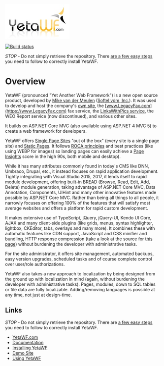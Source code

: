 ![Yet Another Web Framework](logo.jpg)

[![Build status](https://ci.appveyor.com/api/projects/status/ovmr42gt5ucurfei/branch/master?svg=true)](https://ci.appveyor.com/project/YetaWF/yetawf-solution/branch/master)

*STOP* - Do not simply retrieve the repository. There [are a few easy steps](https://yetawf.com/Documentation/YetaWF/Topic/g_installing_git) you need to follow to correctly install YetaWF.

Overview
========

YetaWF (pronounced "Yet Another Web Framework") is a new open source product, developed by [Mike van der Meulen](https://mikevdm.com) ([Softel vdm, Inc.](https://softelvdm.com)).
It was used to develop and host the company's [own site](https://softelvdm.com), the [www.LegacyFax.com](https://www.LegacyFax.com) fax service, the [LinksWithPics service](https://linkswithpics.com), the WEO Report service (now discontinued), and various other sites.

It builds on ASP.NET Core MVC (also available using ASP.NET 4 MVC 5) to create a web framework for developers.

YetaWF offers [Single Page Sites](https://YetaWF.com/Documentation/YetaWF/Topic/g_doc_unifiedpagesets) "out of the box" (every site is a single page site) and [Static Pages](https://YetaWF.com/Documentation/YetaWF/Topic/g_doc_staticpages). It follows [ROCA principles](https://roca-style.org/) and best practices (like using WEBP for images) so landing pages can easily achieve a [Page Insights](https://developers.google.com/speed/pagespeed/insights/) score in the high 90s, both mobile and desktop).

While it has many attributes commonly found in today's CMS like DNN, Umbraco, Drupal, etc., it instead focuses on rapid application development.
Tightly integrating with Visual Studio 2015, 2017, it lends itself to rapid module development, offering built-in BREAD (Browse, Read, Edit, Add, Delete) module generation, taking advantage of ASP.NET Core MVC, Data Annotation, Components, UIHint and many other innovative features made possible by ASP.NET Core MVC.
Rather than being all things to all people, it narrowly focuses on offering 100% of the features that will satisfy most average websites and offers a platform for rapid custom development.

It makes extensive use of TypeScript, jQuery, jQuery-UI, Kendo UI Core, AJAX and many client-side plugins (like grids, menus, syntax highlighter, lightbox, CKEditor, tabs, overlays and many more).
It combines these with automatic features like CDN support, JavaScript and CSS minifier and bundling, HTTP response compression (take a look at the source for [this page](https://YetaWF.com)) without burdening the developer with administrative tasks.

For the site administrator, it offers site management, automated backups, easy version upgrades, scheduled tasks and of course complete control over user/role authorizations.

YetaWF also takes a new approach to localization by being designed from the ground up with localization in mind (again, without burdening the developer with administrative tasks). Pages, modules, down to SQL tables or file data are fully localizable.
Adding/removing languages is possible at any time, not just at design-time.

Links
-----

*STOP* - Do not simply retrieve the repository. There are [a few easy steps](https://yetawf.com/Documentation/YetaWF/Topic/g_installing_git) you need to follow to correctly install YetaWF.

* [YetaWF.com](https://yetawf.com)
* [Documentation](https://yetawf.com/Documentation/YetaWF)
* [Installing YetaWF](https://yetawf.com/Documentation/YetaWF/Topic/g_installing)
* [Demo Site](https://demo.YetaWF.com)
* [Using YetaWF](https://yetawf.com/Documentation/YetaWF/Topic/g_doc_gettingstarted)
